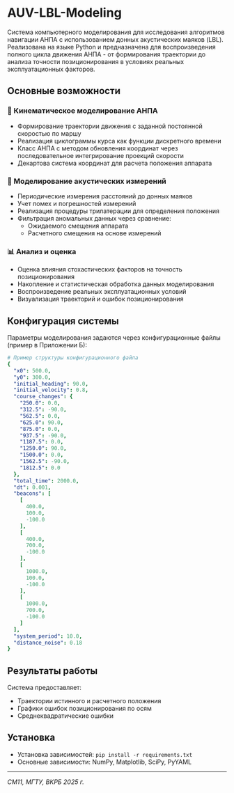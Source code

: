 # AUV-LBL-Modeling

Система компьютерного моделирования для исследования алгоритмов навигации АНПА с использованием донных акустических маяков (LBL). Реализована на языке Python и предназначена для воспроизведения полного цикла движения АНПА - от формирования траектории до анализа точности позиционирования в условиях реальных эксплуатационных факторов.

## Основные возможности

### 🚀 Кинематическое моделирование АНПА
- Формирование траектории движения с заданной постоянной скоростью по маршу
- Реализация циклограммы курса как функции дискретного времени
- Класс АНПА с методом обновления координат через последовательное интегрирование проекций скорости
- Декартова система координат для расчета положения аппарата

### 📡 Моделирование акустических измерений
- Периодические измерения расстояний до донных маяков
- Учет помех и погрешностей измерений
- Реализация процедуры трилатерации для определения положения
- Фильтрация аномальных данных через сравнение:
  - Ожидаемого смещения аппарата
  - Расчетного смещения на основе измерений

### 📊 Анализ и оценка
- Оценка влияния стохастических факторов на точность позиционирования
- Накопление и статистическая обработка данных моделирования
- Воспроизведение реальных эксплуатационных условий
- Визуализация траекторий и ошибок позиционирования

## Конфигурация системы

Параметры моделирования задаются через конфигурационные файлы (пример в Приложении Б):

```yaml
# Пример структуры конфигурационного файла
{
  "x0": 500.0,
  "y0": 300.0,
  "initial_heading": 90.0,
  "initial_velocity": 0.8,
  "course_changes": {
    "250.0": 0.0,
    "312.5": -90.0,
    "562.5": 0.0,
    "625.0": 90.0,
    "875.0": 0.0,
    "937.5": -90.0,
    "1187.5": 0.0,
    "1250.0": 90.0,
    "1500.0": 0.0,
    "1562.5": -90.0,
    "1812.5": 0.0
  },
  "total_time": 2000.0,
  "dt": 0.001,
  "beacons": [
    [
      400.0,
      100.0,
      -100.0
    ],
    [
      400.0,
      700.0,
      -100.0
    ],
    [
      1000.0,
      100.0,
      -100.0
    ],
    [
      1000.0,
      700.0,
      -100.0
    ]
  ],
  "system_period": 10.0,
  "distance_noise": 0.18
}

```



## Результаты работы

Система предоставляет:
- Траектории истинного и расчетного положения
- Графики ошибок позиционирования по осям
- Среднеквадратические ошибки



## Установка

- Установка зависимостей: `pip install -r requirements.txt`
- Основные зависимости: NumPy, Matplotlib, SciPy, PyYAML

---

*СМ11, МГТУ, ВКРБ 2025 г.*